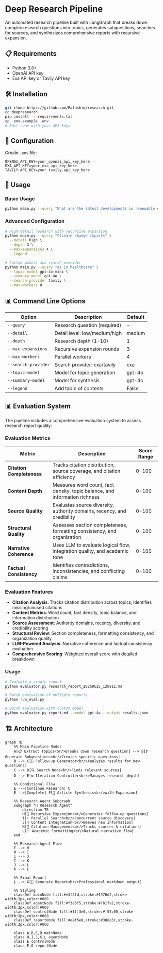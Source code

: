 # Deep Research Pipeline

An automated research pipeline built with LangGraph that breaks down complex research questions into topics, generates subquestions, searches for sources, and synthesizes comprehensive reports with recursive expansion.

## 📋 Requirements

- Python 3.8+
- OpenAI API key
- Exa API key or Tavily API key

## 🛠️ Installation

```bash
git clone https://github.com/Palashio/research.git
cd deepresearch
pip install -r requirements.txt
cp .env.example .env
# Edit .env with your API keys
```

## 🔧 Configuration

Create `.env` file:
```env
OPENAI_API_KEY=your_openai_api_key_here
EXA_API_KEY=your_exa_api_key_here
TAVILY_API_KEY=your_tavily_api_key_here
```


## 🚀 Usage

### Basic Usage
```bash
python main.py --query "What are the latest developments in renewable energy?"
```

### Advanced Configuration
```bash
# High detail research with recursive expansion
python main.py --query "Climate change impacts" \
  --detail high \
  --depth 3 \
  --max-expansions 4 \
  --legend

# Custom models and search provider
python main.py --query "AI in healthcare" \
  --topic-model gpt-4o-mini \
  --summary-model gpt-4o \
  --search-provider tavily \
  --max-workers 8
```

## 📊 Command Line Options

| Option | Description | Default |
|--------|-------------|---------|
| `--query` | Research question (required) | - |
| `--detail` | Detail level: low/medium/high | medium |
| `--depth` | Research depth (1-10) | 1 |
| `--max-expansions` | Recursive expansion rounds | 3 |
| `--max-workers` | Parallel workers | 4 |
| `--search-provider` | Search provider: exa/tavily | exa | (must work with structured outputs)
| `--topic-model` | Model for topic generation | gpt-4o | (must work with structured outputs)
| `--summary-model` | Model for synthesis | gpt-4o |
| `--legend` | Add table of contents | False |


## 📊 Evaluation System

The pipeline includes a comprehensive evaluation system to assess research report quality:

### Evaluation Metrics

| Metric | Description | Score Range |
|--------|-------------|-------------|
| **Citation Completeness** | Tracks citation distribution, source coverage, and citation efficiency | 0-100 |
| **Content Depth** | Measures word count, fact density, topic balance, and information richness | 0-100 |
| **Source Quality** | Evaluates source diversity, authority domains, recency, and credibility | 0-100 |
| **Structural Quality** | Assesses section completeness, formatting consistency, and organization | 0-100 |
| **Narrative Coherence** | Uses LLM to evaluate logical flow, integration quality, and academic tone | 0-100 |
| **Factual Consistency** | Identifies contradictions, inconsistencies, and conflicting claims | 0-100 |

### Evaluation Features

- **Citation Analysis**: Tracks citation distribution across topics, identifies missing/unused citations
- **Content Metrics**: Word count, fact density, topic balance, and information distribution
- **Source Assessment**: Authority domains, recency, diversity, and credibility scoring
- **Structural Review**: Section completeness, formatting consistency, and organization quality
- **LLM-Powered Analysis**: Narrative coherence and factual consistency evaluation
- **Comprehensive Scoring**: Weighted overall score with detailed breakdown

### Usage

```bash
# Evaluate a single report
python evaluator.py research_report_20250625_120911.md

# Batch evaluation of multiple reports
python run_eval.py

# Quick evaluation with custom model
python evaluator.py report.md --model gpt-4o --output results.json
```

## 🏗️ Architecture

```mermaid
graph TD
    %% Main Pipeline Nodes
    A[📋 Extract Topics<br/>Breaks down research question] --> B[❓ Generate Subquestions<br/>Creates specific questions]
    B --> C[🔄 Follow-up Generator<br/>Analyzes results for new questions]
    C --> D[🔍 Search Node<br/>Finds relevant sources]
    D --> E[⚙️ Iteration Controller<br/>Manages research depth]
    
    %% Conditional Flow
    E -->|Continue Research| C
    E -->|Complete| F[🧠 Article Synthesis<br/>with Expansion]
    
    %% Research Agent Subgraph
    subgraph "🔬 Research Agent"
        direction TB
        H[🚀 Recursive Expansion<br/>Generates follow-up questions]
        I[⚡ Parallel Search<br/>Concurrent source discovery]
        J[🔗 Content Integration<br/>Weaves new information]
        K[📝 Citation Management<br/>Tracks sources & citations]
        L[✨ Academic Formatting<br/>Natural narrative flow]
    end
    
    %% Research Agent Flow
    F --> H
    H --> I
    I --> J
    I --> K
    J --> L
    K --> L
    
    %% Final Report
    L --> G[📄 Generate Report<br/>Professional markdown output]
    
    %% Styling
    classDef mainNode fill:#e3f2fd,stroke:#1976d2,stroke-width:2px,color:#000
    classDef agentNode fill:#f3e5f5,stroke:#7b1fa2,stroke-width:2px,color:#000
    classDef controlNode fill:#fff3e0,stroke:#f57c00,stroke-width:2px,color:#000
    classDef reportNode fill:#e8f5e8,stroke:#388e3c,stroke-width:2px,color:#000
    
    class A,B,C,D mainNode
    class H,I,J,K,L agentNode
    class E controlNode
    class F,G reportNode
```
